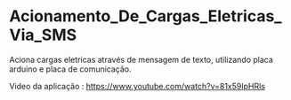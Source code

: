 # Acionamento_De_Cargas_Eletricas_Via_SMS
Aciona cargas eletricas através de mensagem de texto, utilizando placa arduino e placa de comunicação.

Video da aplicação : https://www.youtube.com/watch?v=81x59IpHRls
